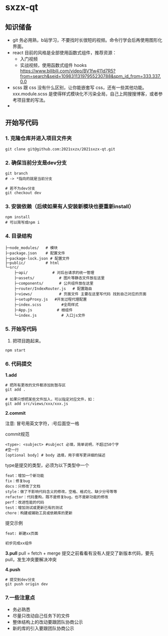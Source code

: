 # sxzx-qt

## 知识储备
+ git 务必用熟，b站学习，不要找时长很短的视频。命令行学会后再使用图形化界面。
+ react 目前的风格是全部使用函数式组件，推荐资源：
  + 入门视频
  + 实战视频，使用函数式组件 hooks https://www.bilibili.com/video/BV1fw411d7R5?from=search&seid=10983113197955230788&spm_id_from=333.337.0.0
+ scss 跟 css 没有什么区别，让你能嵌套写 css，还有一些其他功能。xxx.module.scss 是使得样式模块化不污染全局，自己上网搜搜博客，或者参考项目里的写法。
+ 

## 开始写代码

### 1. 克隆仓库并进入项目文件夹

```shell
git clone git@github.com:2021sxzx/2021sxzx-qt.git
```

### 2. 确保当前分支是dev分支

```shell
git branch
# -> *指向的就是当前分支

# 若不为dev分支
git checkout dev
```

### 3. 安装依赖（后续如果有人安装新模块也要重新install）

```shell
npm install
# 可以简写成npm i
```

### 4. 目录结构

```shell
├─node_modules/   # 模块
├─package.json    # 配置文件
├─package-lock.json # 配置文件
├─public/         # html
└─src/
    ├─api/           # 对后台请求的统一管理
    ├─assets/           # 图片等静态文件放在这里
    ├─components/       # 公共组件放在这里
    ├─router/IndexRouter.js   # 配置路由
    ├─views/            # 页面文件 主要在这里写代码 找到自己对应的页面
    ├─setupProxy.js   #开发过程代理配置
    ├─index.scss         #全局样式
    ├─App.js           # 根组件
    └─index.js           # 入口js文件
```

### 5. 开始写代码

1. 把项目跑起来。

```shell
npm start
```


### 6. 代码提交


**1.add**

```shell
# 把所有更改的文件都添加到暂存区
git add .
    
# 如果只想把某些文件加入，可以指定对应文件，如：
git add src/views/xxx/xxx.js 
```

**2.commit**

注意: 冒号用英文字符，:号后面空一格

commit规范

```shell
<type>: <subject> #subject 必填，简单说明，不超过50个字
#空一行
[optional body] # body 选填，用于填写更详细的描述
```

type是提交的类型，必须为以下类型中一个

```
feat：增加一个新功能
fix：修复bug
docs：只修改了文档
style：做了不影响代码含义的修改，空格、格式化、缺少分号等等
refactor：代码重构，既不是修复bug，也不是新功能的修改
perf：改进性能的代码
test：增加测试或更新已有的测试
chore：构建或辅助工具或依赖库的更新
```

提交示例

```
feat: 新建xx页面

初步完成xx组件
```

**3.pull**
pull = fetch + merge
提交之前看看有没有人提交了新版本代码，要先 pull，发生冲突要解决冲突

**4.push**

```shell
# 提交到dev分支
git push origin dev
```

### 7.一些注意点
+ 务必熟悉
+ 尽量只改动自己任务下的文件
+ 整体结构上的改动要跟团队协商公示
+ 新的库的引入要跟团队协商公示

